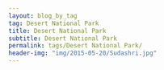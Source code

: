 ```yaml
---
layout: blog_by_tag
tag: Desert National Park
title: Desert National Park
subtitle: Desert National Park
permalink: tags/Desert National Park/
header-img: "img/2015-05-20/Sudashri.jpg"
---
```

